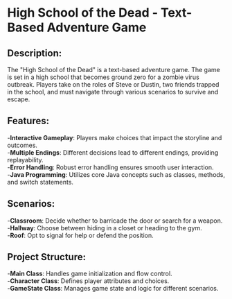 # High School of the Dead - Text-Based Adventure Game

## Description:
The "High School of the Dead" is a text-based adventure game. The game is set in a high school that becomes ground zero for a zombie virus outbreak. Players take on the roles of Steve or Dustin, two friends trapped in the school, and must navigate through various scenarios to survive and escape.

## Features:
-__Interactive Gameplay__: Players make choices that impact the storyline and outcomes.<br>
-__Multiple Endings__: Different decisions lead to different endings, providing replayability.<br>
-__Error Handling__: Robust error handling ensures smooth user interaction.<br>
-__Java Programming__: Utilizes core Java concepts such as classes, methods, and switch statements.<br>
## Scenarios:
-__Classroom__: Decide whether to barricade the door or search for a weapon.<br>
-__Hallway__: Choose between hiding in a closet or heading to the gym.<br>
-__Roof__: Opt to signal for help or defend the position.<br>
## Project Structure:
-__Main Class__: Handles game initialization and flow control.<br>
-__Character Class__: Defines player attributes and choices.<br>
-__GameState Class__: Manages game state and logic for different scenarios.<br>
